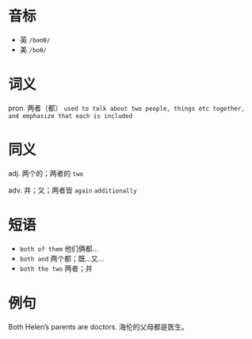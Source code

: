 # 音标

- 英 `/bəʊθ/`
- 美 `/boθ/`

# 词义

pron. 两者（都）
`used to talk about two people, things etc together, and emphasize that each is included`

# 同义

adj. 两个的；两者的
`two`

adv. 并；又；两者皆
`again` `additionally`

# 短语

- `both of them` 他们俩都…
- `both and` 两个都；既...又...
- `both the two` 两者；并

# 例句

Both Helen’s parents are doctors.
海伦的父母都是医生。


